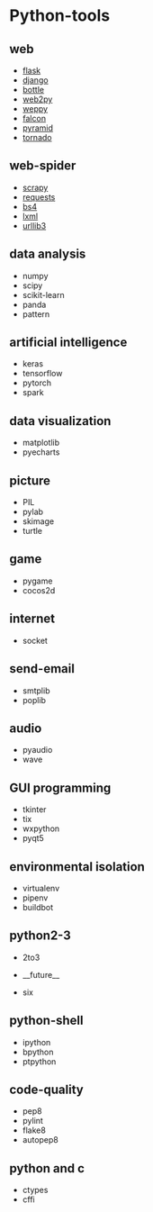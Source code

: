 # Python-tools
## web
- [flask](http://flask.pocoo.org)
- [django](https://www.djangoproject.com)
- [bottle](http://www.bottlepy.org)
- [web2py](http://www.web2py.com)
- [weppy](http://weppy.org)
- [falcon](http://falconframework.org)
- [pyramid](https://trypyramid.com)
- [tornado](http://www.tornadoweb.org/en/stable/)
## web-spider
- [scrapy](https://scrapy.org)
- [requests](https://2.python-requests.org//zh_CN/latest/user/quickstart.html)
- [bs4](https://beautifulsoup.readthedocs.io)
- [lxml](https://lxml.de)
- [urllib3](https://urllib3.readthedocs.io/en/latest/)
## data analysis
- numpy
- scipy
- scikit-learn
- panda
- pattern
## artificial intelligence
- keras
- tensorflow
- pytorch
- spark
## data visualization
- matplotlib
- pyecharts
## picture
- PIL
- pylab
- skimage
- turtle
## game
- pygame
- cocos2d
## internet
- socket
## send-email
- smtplib
- poplib
## audio
- pyaudio
- wave
## GUI programming
- tkinter
- tix
- wxpython
- pyqt5
## environmental isolation
- virtualenv
- pipenv
- buildbot
## python2-3
- 2to3
- <p>__future__</p>
- six
## python-shell
- ipython
- bpython
- ptpython
## code-quality
- pep8
- pylint
- flake8
- autopep8
## python and c
- ctypes
- cffi
